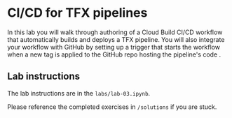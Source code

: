 # CI/CD for TFX pipelines

In this lab you will walk through authoring of a Cloud Build CI/CD workflow that automatically builds and deploys a TFX pipeline. You will also integrate your workflow with GitHub by setting up a trigger that starts the workflow when a new tag is applied to the GitHub repo hosting the pipeline's code .


## Lab instructions

The lab instructions are in the `labs/lab-03.ipynb`.

Please reference the completed exercises in `/solutions` if you are stuck.


